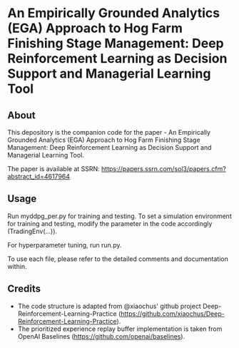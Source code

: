 # An Empirically Grounded Analytics (EGA) Approach to Hog Farm Finishing Stage Management: Deep Reinforcement Learning as Decision Support and Managerial Learning Tool
## About
This depository is the companion code for the paper - An Empirically Grounded Analytics (EGA) Approach to Hog Farm Finishing Stage Management: Deep Reinforcement Learning as Decision Support and Managerial Learning Tool.

The paper is available at SSRN: https://papers.ssrn.com/sol3/papers.cfm?abstract_id=4617964

## Usage
Run myddpg_per.py for training and testing. To set a simulation environment for training and testing, modify the parameter in the code accordingly (TradingEnv(...)).

For hyperparameter tuning, run run.py.

To use each file, please refer to the detailed comments and documentation within.

## Credits
- The code structure is adapted from @xiaochus' github project Deep-Reinforcement-Learning-Practice (https://github.com/xiaochus/Deep-Reinforcement-Learning-Practice).
- The prioritized experience replay buffer implementation is taken from OpenAI Baselines (https://github.com/openai/baselines).
